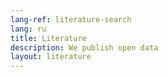 ```yaml
---
lang-ref: literature-search
lang: ru
title: Literature
description: We publish open data
layout: literature
---
```


